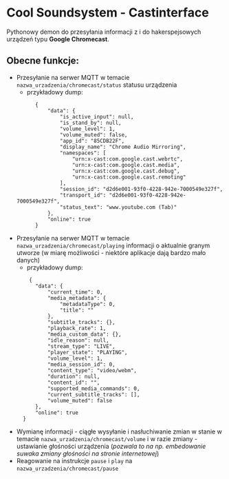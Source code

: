 # Cool Soundsystem - Castinterface

Pythonowy demon do przesyłania informacji z i do hakerspejsowych urządzeń typu __Google Chromecast__.

## Obecne funkcje:
- Przesyłanie na serwer MQTT w temacie `nazwa_urzadzenia/chromecast/status` statusu urządzenia
  - przykładowy dump:
  ```
        {
        	"data": {
        		"is_active_input": null,
        		"is_stand_by": null,
        		"volume_level": 1,
        		"volume_muted": false,
        		"app_id": "85CDB22F",
        		"display_name": "Chrome Audio Mirroring",
        		"namespaces": [
        			"urn:x-cast:com.google.cast.webrtc",
        			"urn:x-cast:com.google.cast.media",
        			"urn:x-cast:com.google.cast.debug",
        			"urn:x-cast:com.google.cast.remoting"
        		],
        		"session_id": "d2d6e001-93f0-4228-942e-7000549e327f",
        		"transport_id": "d2d6e001-93f0-4228-942e-7000549e327f",
        		"status_text": "www.youtube.com (Tab)"
        	},
        	"online": true
        }
  ```
- Przesyłanie na serwer MQTT w temacie `nazwa_urzadzenia/chromecast/playing` informacji o aktualnie granym utworze (w miarę możliwości - niektóre aplikacje dają bardzo mało danych)
  - przykładowy dump:
  ```
      {
    	"data": {
    		"current_time": 0,
    		"media_metadata": {
    			"metadataType": 0,
    			"title": ""
    		},
    		"subtitle_tracks": {},
    		"playback_rate": 1,
    		"media_custom_data": {},
    		"idle_reason": null,
    		"stream_type": "LIVE",
    		"player_state": "PLAYING",
    		"volume_level": 1,
    		"media_session_id": 0,
    		"content_type": "video/webm",
    		"duration": null,
    		"content_id": "",
    		"supported_media_commands": 0,
    		"current_subtitle_tracks": [],
    		"volume_muted": false
    	},
    	"online": true
    }
  ```
- Wymianę informacji - ciągłe wysyłanie i nasłuchiwanie zmian w stanie w temacie `nazwa_urzadzenia/chromecast/volume` i w razie zmiany - ustawianie głośności urządzenia (_pozwala to na np. embedowanie suwaka zmiany głośności na stronie internetowej_)
- Reagowanie na instrukcje `pause` i `play` na `nazwa_urzadzenia/chromecast/pause`
